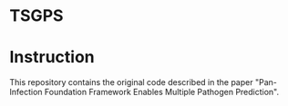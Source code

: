 # TSGPS

# Instruction
This repository contains the original code described in the paper "Pan-Infection Foundation Framework Enables Multiple Pathogen Prediction".

<!--
# Citation
If you use these models in your research, please cite:
-->
